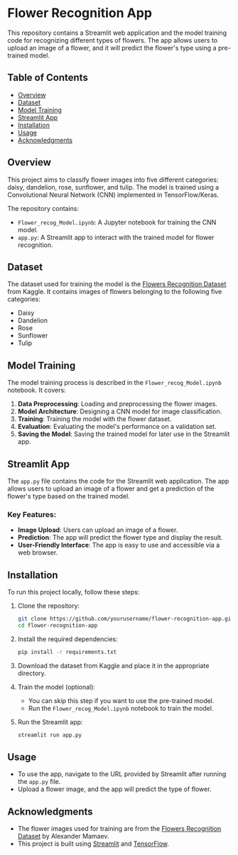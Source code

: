 
# Flower Recognition App

This repository contains a Streamlit web application and the model training code for recognizing different types of flowers. The app allows users to upload an image of a flower, and it will predict the flower's type using a pre-trained model.

## Table of Contents
- [Overview](#overview)
- [Dataset](#dataset)
- [Model Training](#model-training)
- [Streamlit App](#streamlit-app)
- [Installation](#installation)
- [Usage](#usage)
- [Acknowledgments](#acknowledgments)

## Overview

This project aims to classify flower images into five different categories: daisy, dandelion, rose, sunflower, and tulip. The model is trained using a Convolutional Neural Network (CNN) implemented in TensorFlow/Keras.

The repository contains:
- `Flower_recog_Model.ipynb`: A Jupyter notebook for training the CNN model.
- `app.py`: A Streamlit app to interact with the trained model for flower recognition.

## Dataset

The dataset used for training the model is the [Flowers Recognition Dataset](https://www.kaggle.com/datasets/alxmamaev/flowers-recognition) from Kaggle. It contains images of flowers belonging to the following five categories:
- Daisy
- Dandelion
- Rose
- Sunflower
- Tulip

## Model Training

The model training process is described in the `Flower_recog_Model.ipynb` notebook. It covers:
1. **Data Preprocessing**: Loading and preprocessing the flower images.
2. **Model Architecture**: Designing a CNN model for image classification.
3. **Training**: Training the model with the flower dataset.
4. **Evaluation**: Evaluating the model's performance on a validation set.
5. **Saving the Model**: Saving the trained model for later use in the Streamlit app.

## Streamlit App

The `app.py` file contains the code for the Streamlit web application. The app allows users to upload an image of a flower and get a prediction of the flower's type based on the trained model.

### Key Features:
- **Image Upload**: Users can upload an image of a flower.
- **Prediction**: The app will predict the flower type and display the result.
- **User-Friendly Interface**: The app is easy to use and accessible via a web browser.

## Installation

To run this project locally, follow these steps:

1. Clone the repository:
    ```bash
    git clone https://github.com/yourusername/flower-recognition-app.git
    cd flower-recognition-app
    ```

2. Install the required dependencies:
    ```bash
    pip install -r requirements.txt
    ```

3. Download the dataset from Kaggle and place it in the appropriate directory.

4. Train the model (optional):
   - You can skip this step if you want to use the pre-trained model.
   - Run the `Flower_recog_Model.ipynb` notebook to train the model.

5. Run the Streamlit app:
    ```bash
    streamlit run app.py
    ```

## Usage

- To use the app, navigate to the URL provided by Streamlit after running the `app.py` file.
- Upload a flower image, and the app will predict the type of flower.

## Acknowledgments

- The flower images used for training are from the [Flowers Recognition Dataset](https://www.kaggle.com/datasets/alxmamaev/flowers-recognition) by Alexander Mamaev.
- This project is built using [Streamlit](https://streamlit.io/) and [TensorFlow](https://www.tensorflow.org/).
